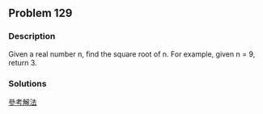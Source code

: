 ## Problem 129

### Description

Given a real number n, find the square root of n. For example, given n = 9, return 3.

### Solutions

[參考解法](./kotlin/)
